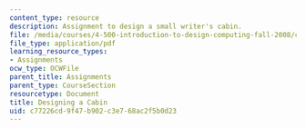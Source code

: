 ```yaml
---
content_type: resource
description: Assignment to design a small writer's cabin.
file: /media/courses/4-500-introduction-to-design-computing-fall-2008/c77226cd9f47b902c3e768ac2f5b0d23_assn1.pdf
file_type: application/pdf
learning_resource_types:
- Assignments
ocw_type: OCWFile
parent_title: Assignments
parent_type: CourseSection
resourcetype: Document
title: Designing a Cabin
uid: c77226cd-9f47-b902-c3e7-68ac2f5b0d23
---
```

